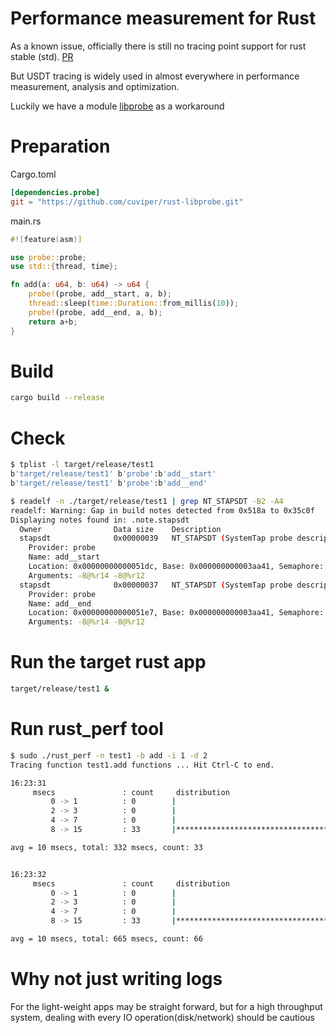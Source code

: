 # Performance measurement for Rust

As a known issue, officially there is still no tracing point support for rust stable (std). [PR](https://github.com/rust-lang/rust/pull/14031)

But USDT tracing is widely used in almost everywhere in performance measurement, analysis and optimization.

Luckily we have a module [libprobe](https://github.com/cuviper/rust-libprobe) as a workaround

# Preparation

Cargo.toml

```toml
[dependencies.probe]
git = "https://github.com/cuviper/rust-libprobe.git"
```
main.rs
```rust
#![feature(asm)]

use probe::probe;
use std::{thread, time};

fn add(a: u64, b: u64) -> u64 {
    probe!(probe, add__start, a, b);
    thread::sleep(time::Duration::from_millis(10));
    probe!(probe, add__end, a, b);
    return a+b;
}
```

# Build

```bash
cargo build --release
```

# Check

```bash
$ tplist -l target/release/test1
b'target/release/test1' b'probe':b'add__start'
b'target/release/test1' b'probe':b'add__end'

$ readelf -n ./target/release/test1 | grep NT_STAPSDT -B2 -A4
readelf: Warning: Gap in build notes detected from 0x518a to 0x35c0f
Displaying notes found in: .note.stapsdt
  Owner                Data size 	Description
  stapsdt              0x00000039	NT_STAPSDT (SystemTap probe descriptors)
    Provider: probe
    Name: add__start
    Location: 0x00000000000051dc, Base: 0x000000000003aa41, Semaphore: 0x0000000000000000
    Arguments: -8@%r14 -8@%r12
  stapsdt              0x00000037	NT_STAPSDT (SystemTap probe descriptors)
    Provider: probe
    Name: add__end
    Location: 0x00000000000051e7, Base: 0x000000000003aa41, Semaphore: 0x0000000000000000
    Arguments: -8@%r14 -8@%r12

```


# Run the target rust app

```bash
target/release/test1 &
```

# Run rust_perf tool

```bash
$ sudo ./rust_perf -n test1 -b add -i 1 -d 2 
Tracing function test1.add functions ... Hit Ctrl-C to end.

16:23:31
     msecs               : count     distribution
         0 -> 1          : 0        |                                        |
         2 -> 3          : 0        |                                        |
         4 -> 7          : 0        |                                        |
         8 -> 15         : 33       |****************************************|

avg = 10 msecs, total: 332 msecs, count: 33


16:23:32
     msecs               : count     distribution
         0 -> 1          : 0        |                                        |
         2 -> 3          : 0        |                                        |
         4 -> 7          : 0        |                                        |
         8 -> 15         : 33       |****************************************|

avg = 10 msecs, total: 665 msecs, count: 66


```
# Why not just writing logs

For the light-weight apps may be straight forward, but for a high throughput system, dealing with every IO operation(disk/network) should be cautious
